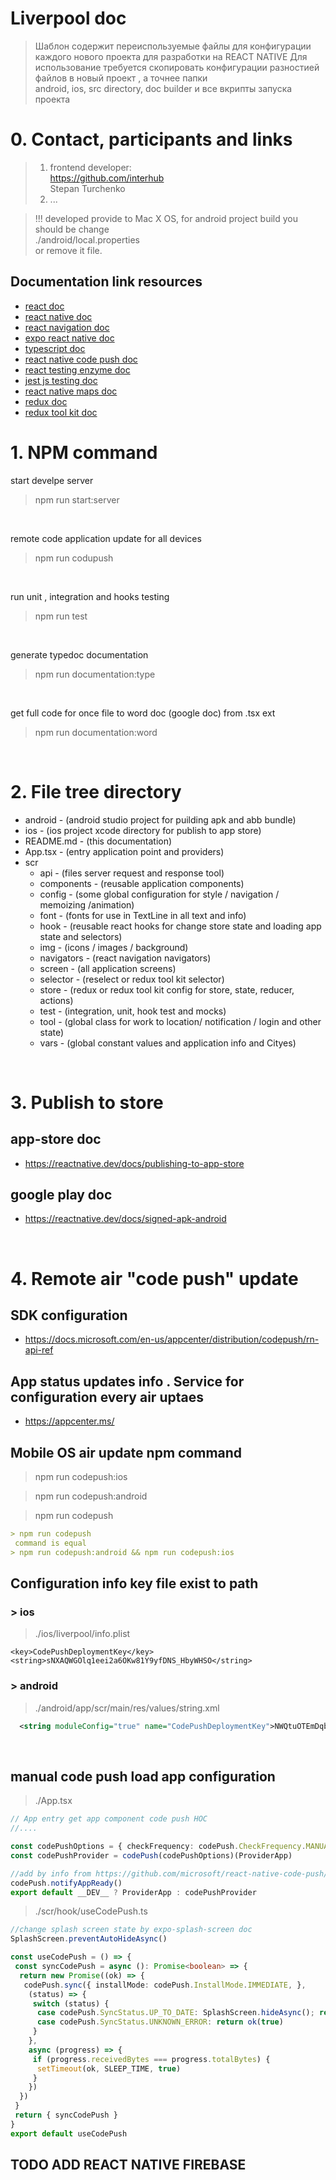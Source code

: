 # Liverpool doc

> Шаблон содержит переиспользуемые файлы для конфигурации каждого нового проекта для разработки на REACT NATIVE
> Для использование требуется скопировать конфигурации разностией файлов в новый проект , а точнее папки <br>
android, ios, src directory, doc builder и все вкрипты запуска проекта 

# 0. Contact, participants and links

> 1. frontend developer: <br>
> <https://github.com/interhub> <br>
> Stepan Turchenko
> 2. ...

> !!! developed provide to Mac X OS, for android project build you should be change <br>
> ./android/local.properties
> <br>
> or remove it file.

## Documentation link resources

- <a>[react doc](https://reactjs.org/docs/getting-started.html)</a>
- <a>[react native doc](https://reactnative.dev/docs/getting-started)</a>
- <a>[react navigation doc](https://reactnavigation.org/docs/getting-started/)</a>
- <a>[expo react native doc](https://docs.expo.io/)</a>
- <a>[typescript doc](https://www.typescriptlang.org/docs/)</a>
- <a>[react native code push doc](https://github.com/microsoft/react-native-code-push/tree/master/docs)</a>
- <a>[react testing enzyme doc](https://enzymejs.github.io/enzyme/)</a>
- <a>[jest js testing doc](https://jestjs.io/docs/en/getting-started.html)</a>
- <a>[react native maps doc](https://github.com/react-native-maps/react-native-maps)</a>
- <a>[redux doc](https://redux.js.org/introduction/getting-started)</a>
- <a>[redux tool kit doc](https://redux-toolkit.js.org/introduction/quick-start)</a>

# 1. NPM **command**

start develpe server
> npm run start:server  

<br>

remote code application update for all devices

> npm run codupush

<br>

run unit , integration and hooks testing

> npm run test

<br>

generate typedoc documentation

> npm run documentation:type

<br>

get full code for once file to word doc (google doc) from .tsx ext

> npm run documentation:word

<br>

# 2. File **tree** directory

* android - (android studio project for puilding apk and abb bundle)
* ios - (ios project xcode directory for publish to app store)
* README.md - (this documentation)
* App.tsx - (entry application point and providers)
* scr
  * api - (files server request and response tool)
  * components - (reusable application components)
  * config - (some global configuration for style / navigation / memoizing /animation)
  * font - (fonts for use in TextLine in all text and info)
  * hook - (reusable react hooks for change store state and loading app state and selectors)
  * img - (icons / images / background)
  * navigators - (react navigation navigators)
  * screen - (all application screens)
  * selector - (reselect or redux tool kit selector)
  * store - (redux or redux tool kit config for store, state, reducer, actions)
  * test - (integration, unit, hook test and mocks)
  * tool - (global class for work to location/ notification / login and other state)
  * vars - (global constant values and application info and Cityes)

<br>

# 3. Publish to **store**

## app-store doc

- <https://reactnative.dev/docs/publishing-to-app-store>
  
## google play doc

- <https://reactnative.dev/docs/signed-apk-android>

<br>

# 4. Remote air "code push" update

## SDK configuration

- <https://docs.microsoft.com/en-us/appcenter/distribution/codepush/rn-api-ref>

## App status updates info . Service for configuration every air uptaes

- <https://appcenter.ms/>

## Mobile OS **air** update npm command

> npm run codepush:ios

> npm run codepush:android

> npm run codepush

```md
> npm run codepush
 command is equal
> npm run codepush:android && npm run codepush:ios
```

## Configuration info key file exist to path

### > ios

> ./ios/liverpool/info.plist  

```plist
<key>CodePushDeploymentKey</key>
<string>sNXAQWGOlq1eei2a6OKw81Y9yfDNS_HbyWHSO</string>
```

### > android

> ./android/app/scr/main/res/values/string.xml

```xml
  <string moduleConfig="true" name="CodePushDeploymentKey">NWQtuOTEmDqbXRVdiv5M_ay76U4xLXkIze47v</string>
```

<br>

## manual code push load app configuration

 > ./App.tsx

```ts
// App entry get app component code push HOC
//.... 

const codePushOptions = { checkFrequency: codePush.CheckFrequency.MANUAL, installMode: codePush.InstallMode.IMMEDIATE }
const codePushProvider = codePush(codePushOptions)(ProviderApp)

//add by info from https://github.com/microsoft/react-native-code-push/issues/647
codePush.notifyAppReady()
export default __DEV__ ? ProviderApp : codePushProvider
```

 > ./scr/hook/useCodePush.ts

```ts
//change splash screen state by expo-splash-screen doc
SplashScreen.preventAutoHideAsync()

const useCodePush = () => {
 const syncCodePush = async (): Promise<boolean> => {
  return new Promise((ok) => {
   codePush.sync({ installMode: codePush.InstallMode.IMMEDIATE, },
    (status) => {
     switch (status) {
      case codePush.SyncStatus.UP_TO_DATE: SplashScreen.hideAsync(); return ok(true)
      case codePush.SyncStatus.UNKNOWN_ERROR: return ok(true)
     }
    },
    async (progress) => {
     if (progress.receivedBytes === progress.totalBytes) {
      setTimeout(ok, SLEEP_TIME, true)
     }
    })
  })
 }
 return { syncCodePush }
}
export default useCodePush
```

## TODO ADD REACT NATIVE FIREBASE
